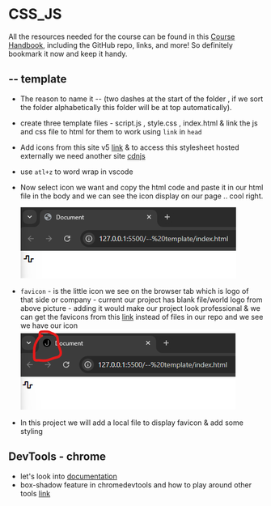 # CSS_JS

All the resources needed for the course can be found in this [Course Handbook](https://sweet-tellurium-e16.notion.site/JS-CSS-Projects-Handbook-12ab2273e75280118369d9af8a6a9622), including the GitHub repo, links, and more! So definitely bookmark it now and keep it handy.

## -- template

- The reason to name it -- (two dashes at the start of the folder , if we sort the folder alphabetically this folder will be at top automatically).
- create three template files - script.js , style.css , index.html & link the js and css file to html for them to work using `link` in `head`
- Add icons from this site v5 [link](https://fontawesome.com/v5/search?o=r&m=free) & to access this stylesheet hosted externally we need another site [cdnjs](https://cdnjs.com/libraries/font-awesome)
- use `atl+z` to word wrap in vscode
- Now select icon we want and copy the html code and paste it in our html file in the body and we can see the icon display on our page .. cool right.

  ![alt text](Images/template/image.png)

- `favicon` - is the little icon we see on the browser tab which is logo of that side or company - current our project has blank file/world logo from above picture - adding it would make our project look professional & we can get the favicons from this [link](https://css-tricks.com/favicons-next-to-external-links/) instead of files in our repo and we see we have our icon
  ![alt text](Images/template/image_1.png)
- In this project we will add a local file to display favicon & add some styling

## DevTools - chrome

- let's look into [documentation](https://developer.chrome.com/docs/devtools/overview)
- box-shadow feature in chromedevtools and how to play around other tools [link](https://academy.zerotomastery.io/courses/front-end-projects/lectures/58383348)
